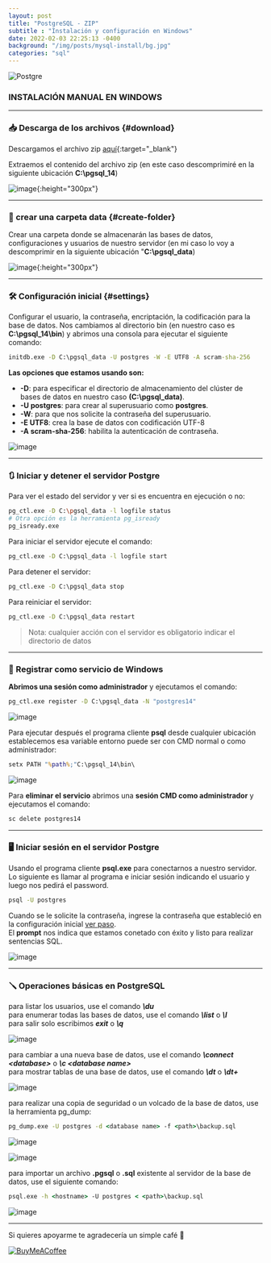 ```yaml
---
layout: post
title: "PostgreSQL - ZIP"
subtitle : "Instalación y configuración en Windows"
date: 2022-02-03 22:25:13 -0400
background: "/img/posts/mysql-install/bg.jpg"
categories: "sql"
---
```



![Postgre](https://img.shields.io/badge/postgres-%23316192.svg?style=for-the-badge&logo=postgresql&logoColor=white)

### INSTALACIÓN MANUAL EN WINDOWS 

---

### 📥 Descarga de los archivos {#download} 

Descargamos el archivo zip [aquí](https://www.enterprisedb.com/download-postgresql-binaries){:target="_blank"}

Extraemos el contenido del archivo zip  (en este caso descomprimiré en la siguiente ubicación **C:\pgsql_14**)

![image](/img/posts/postgre-install/extract_zip_01.png){:height="300px"}

---

### &#x1f4c1; crear una carpeta data {#create-folder}

Crear una carpeta donde se almacenarán las bases de datos, configuraciones y usuarios de nuestro servidor (en mi caso lo voy a descomprimir en la siguiente ubicación "**C:\pgsql_data**)

![image](/img/posts/postgre-install/extract_zip_02.png){:height="300px"}

---

### &#x1f6e0; Configuración inicial {#settings}

Configurar el usuario, la contraseña, encriptación, la codificación para la base de datos. Nos cambiamos al directorio bin (en nuestro caso es **C:\pgsql_14\bin**) y abrimos una consola para ejecutar el siguiente comando:  

```cmd
initdb.exe -D C:\pgsql_data -U postgres -W -E UTF8 -A scram-sha-256
```
**Las opciones que estamos usando son:**  
* **-D**: para especificar el directorio de almacenamiento del clúster de bases de datos en nuestro caso **(C:\pgsql_data)**.
* **-U postgres**: para crear al superusuario como **postgres**.
* **-W**: para que nos solicite la contraseña del superusuario.
* **-E UTF8**: crea la base de datos con codificación UTF-8
* **-A scram-sha-256**: habilita la autenticación de contraseña.  
     
![image](/img/posts/postgre-install/init_db.png)

---

### &#x1f503; Iniciar y detener el servidor Postgre    
 
Para ver el estado del servidor y ver si es encuentra en ejecución o no:  

```bash
pg_ctl.exe -D C:\pgsql_data -l logfile status
# Otra opción es la herramienta pg_isready
pg_isready.exe
```

Para iniciar el servidor ejecute el comando:  
```cmd
pg_ctl.exe -D C:\pgsql_data -l logfile start
```

Para detener el servidor: 
```cmd
pg_ctl.exe -D C:\pgsql_data stop
```

Para reiniciar el servidor: 
```cmd
pg_ctl.exe -D C:\pgsql_data restart
```
>Nota: cualquier acción con el servidor es obligatorio indicar el directorio de datos

---

### &#x1f680; Registrar como servicio de Windows 

**Abrimos una sesión como administrador** y ejecutamos el comando:  

```cmd
pg_ctl.exe register -D C:\pgsql_data -N "postgres14"
```

![image](/img/posts/postgre-install/register_as_service_01.png)
    
Para ejecutar después el programa cliente **psql** desde cualquier ubicación establecemos esa variable entorno puede ser con CMD normal o como administrador: 

```cmd
setx PATH "%path%;"C:\pgsql_14\bin\
```
![image](/img/posts/postgre-install/set_environ_variable.png)
    
Para **eliminar el servicio** abrimos una **sesión CMD como administrador** y ejecutamos el comando:  

```cmd
sc delete postgres14
```
---

### &#x1f5a5; Iniciar sesión en el servidor Postgre

Usando el programa cliente **psql.exe** para conectarnos a nuestro servidor. Lo siguiente es llamar al programa e iniciar sesión indicando el usuario y luego nos pedirá el password.  

```cmd
psql -U postgres
```

Cuando se le solicite la contraseña, ingrese la contraseña que estableció en la configuración inicial [ver paso](#settings).  
El **prompt** nos indica que estamos conetado con éxito y listo para realizar sentencias SQL.

![image](/img/posts/postgre-install/connection_01.png)

---

### &#x1fa9b; Operaciones básicas en PostgreSQL

para listar los usuarios, use el comando ***\du***  
para enumerar todas las bases de datos, use el comando ***\list*** o ***\l***  
para salir solo escribimos ***exit*** o ***\q***

![image](/img/posts/postgre-install/create_and_exit.png)

para cambiar a una nueva base de datos, use el comando ***\connect \<database>*** o ***\c \<database name>***   
para mostrar tablas de una base de datos, use el comando ***\dt*** o ***\dt+***

![image](/img/posts/postgre-install/create_and_list_table.png)  

para realizar una copia de seguridad o un volcado de la base de datos, use la herramienta pg_dump:  

```cmd
pg_dump.exe -U postgres -d <database name> -f <path>\backup.sql
```
![image](/img/posts/postgre-install/pg_dump_bkp.png)

![image](/img/posts/postgre-install/pg_dump_bkp2.png)  

para importar un archivo **.pgsql** o **.sql** existente al servidor de la base de datos, use el siguiente comando:  

```cmd
psql.exe -h <hostname> -U postgres < <path>\backup.sql
```
![image](/img/posts/postgre-install/pgsql_import_script.png)

---

Si quieres apoyarme te agradecería un simple café &#x1f375;	  

[![BuyMeACoffee](https://img.shields.io/badge/Buy%20Me%20a%20Coffee-ffdd00?style=for-the-badge&logo=buy-me-a-coffee&logoColor=black)](https://www.buymeacoffee.com/9111592)
